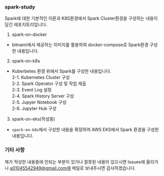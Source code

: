 ### spark-study
Spark에 대한 기본적인 이론과 K8S환경에서 Spark Cluster환경을 구성하는 내용이 담긴 레포지토리입니다.  

1. spark-on-docker  
- bitnami에서 제공하는 이미지를 활용하여 docker-compose로 Spark환경 구성한 내용입니다.  
2. spark-on-k8s  
- Kuberbetes 환경 위에서 Spark를 구성한 내용입니다.  
  2-1. Kubernetes Cluster 구성  
  2-2. Spark Operator 구성 및 작업 제출  
  2-3. Event Log 설정  
  2-4. Spark History Server 구성  
  2-5. Jupyer Notebook 구성  
  2-6. Jupyter Hub 구성  
3. spark-on-eks(작성중)  
- `spark-on-k8s`에서 구성한 내용을 확장하여 AWS EKS에서 Spark 환경을 구성한 내용입니다.  
  
### 기타 사항
제가 작성한 내용중에 안되는 부분이 있거나 잘못된 내용이 있으시면 Issues에 올리거나 a01045542949@gmail.com에 메일로 보내주시면 감사하겠습니다.